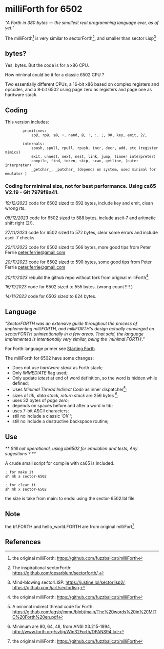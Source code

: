 # milliForth for 6502

_"A Forth in 380 bytes — the smallest real programming language ever, as of yet."_

The milliForth[^1] is very similar to sectorForth[^2], and smaller than sector Lisp[^3]

## bytes?

Yes, bytes. But the code is for a x86 CPU. 

How minimal could be it for a classic 6502 CPU ?

Two essentially different CPUs, a 16-bit x86 based on complex registers and opcodes, and a 8-bit 6502 using page zero as registers and page one as hardware stack.

## Coding

This version includes: 
```
        primitives:
            sp@, rp@, s@, +, nand, @, !, :, ;, 0#, key, emit, 2/,

        internals: 
            spush, spull, rpull, rpush, incr, decr, add, etc (register mimics)
            exit, unnest, next, nest, link, jump, (inner interpreter) 
            compile, find, token, skip, scan, getline, (outer interpreter)
            _getchar_, _putchar_ (depends on system, used minimal for emulator )
```

### Coding for minimal size, not for best performance. Using ca65 V2.19 - Git 7979f8a41.

_19/12/2023_ code for 6502 sized to 692 bytes, include key and emit, clean wrong rts.

_05/12/2023_ code for 6502 sized to 588 bytes, include ascii-7 and aritmetic shift right (2/).

_27/11/2023_ code for 6502 sized to 572 bytes, clear some errors and include ascii-7 checks

_22/11/2023_ code for 6502 sized to 566 bytes, more good tips from Peter Ferrie <peter.ferrie@gmail.com>

_20/11/2023_ code for 6502 sized to 590 bytes, some good tips from Peter Ferrie <peter.ferrie@gmail.com>

_20/11/2023_ rebuild the github repo without fork from original milliForth[^1]

_16/11/2023_ code for 6502 sized to 555 bytes. (wrong count !!!! )

_14/11/2023_ code for 6502 sized to 624 bytes.

## Language

_"SectorFORTH was an extensive guide throughout the process of implementing milliFORTH, and milliFORTH's design actually converged on sectorFORTH unintentionally in a few areas. That said, the language implemented is intentionally very similar, being the 'minimal FORTH'."_

For Forth language primer see [Starting Forth](https://www.forth.com/starting-forth/)

The milliForth for 6502 have some changes:

- Does not use _hardware stack_ as Forth stack;
- Only _IMMEDIATE_ flag used;
- Only update _latest_ at end of word definition, so the word is hidden while defined;
- Uses _Minimal Thread Indirect Code_ as inner dispatcher[^4];
- sizes of _tib, data stack, return stack_ are 256 bytes [^5];
- uses 32 bytes of _page zero_;
- depends on spaces before and after a word in tib;
- uses 7-bit ASCII characters;
- still no include a classic _'OK '_;
- still no include a destructive backspace routine; 

## Use

_** Still not operational, using lib6502 for emulation and tests, Any sugestions ? **_

A crude small script for compile with ca65 is included.

    ; for make it
    sh mk a sector-6502

    ; for clear it
    sh mk x sector-6502

the size is take from main: to ends: using the sector-6502.lbl file

## Note

the bf.FORTH and hello_world.FORTH are from original milliFort[^1]

## References
[^1]: the original milliForth: https://github.com/fuzzballcat/milliForth 
[^2]: The inspirational sectorForth: https://github.com/cesarblum/sectorforth/.
[^3]: Mind-blowing sectorLISP: https://justine.lol/sectorlisp2/, https://github.com/jart/sectorlisp.
[^4]: A minimal indirect thread code for Forth: https://github.com/agsb/immu/blob/main/The%20words%20in%20MITC%20Forth%20en.pdf
[^5]: Minimum are 80, 64, 48, from ANSI X3.215-1994, http://www.forth.org/svfig/Win32Forth/DPANS94.txt;
